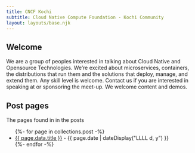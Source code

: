 ```yaml
---
title: CNCF Kochi
subtitle: Cloud Native Compute Foundation - Kochi Community
layout: layouts/base.njk
---
```



## Welcome

We are a group of peoples interested in talking about Cloud Native and Opensource Technologies. We’re excited about microservices, containers, the distributions that run them and the solutions that deploy, manage, and extend them. Any skill level is welcome. Contact us if you are interested in speaking at or sponsoring the meet-up. We welcome content and demos.



## Post pages

The pages found in in the posts

<ul class="listing">
{%- for page in collections.post -%}
  <li>
    <a href="{{ page.url }}">{{ page.data.title }}</a> -
    <time datetime="{{ page.date }}">{{ page.date | dateDisplay("LLLL d, y") }}</time>
  </li>
{%- endfor -%}
</ul>







